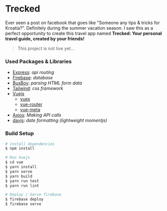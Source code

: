 # Trecked
Ever seen a post on facebook that goes like "Someone any tips & tricks for Kroatia?". Definitely during the summer vacation season. I saw this as a perfect opportunity to create this travel app named **Trecked: Your personal travel guide, created by your friends!**

> This project is not live yet...

### Used Packages & Libraries
- [Express](https://expressjs.com/): *api routing*
- [Firebase](https://firebase.google.com/): *database*
- [BusBoy](https://www.npmjs.com/package/busboy): *parsing HTML form data*
- [Tailwind](https://tailwindcss.com/): *css framework*
- [Vuejs](https://vuejs.org/)
   - [vuex](https://vuex.vuejs.org/guide/)
   - [vue-router](https://router.vuejs.org/)
   - [vue-meta](https://github.com/nuxt/vue-meta)
- [Axios](https://www.npmjs.com/package/axios): *Making API calls*
- [dayjs](https://www.npmjs.com/package/dayjs): *date formatting (lightweight momentjs)*


### Build Setup
``` bash
# install dependencies
$ npm install

# Run Vuejs
$ cd vue
$ yarn install
$ yarn serve
$ yarn build
$ yarn run test
$ yarn run lint

# Deploy / Serve firebase
$ firebase deploy
$ firebase serve
```
